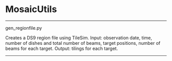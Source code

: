 # MosaicUtils


---
gen_regionfile.py


Creates a DS9 region file using TileSim.
Input: observation date, time, number of dishes and total number of beams, target positions, number of beams for each target.
Output: tilings for each target. 


---

